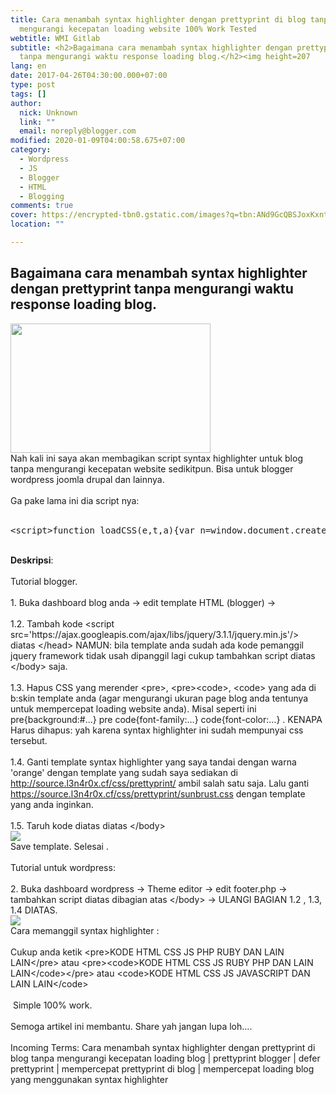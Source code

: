 ```yaml
---
title: Cara menambah syntax highlighter dengan prettyprint di blog tanpa
  mengurangi kecepatan loading website 100% Work Tested
webtitle: WMI Gitlab
subtitle: <h2>Bagaimana cara menambah syntax highlighter dengan prettyprint
  tanpa mengurangi waktu response loading blog.</h2><img height=207
lang: en
date: 2017-04-26T04:30:00.000+07:00
type: post
tags: []
author:
  nick: Unknown
  link: ""
  email: noreply@blogger.com
modified: 2020-01-09T04:00:58.675+07:00
category:
  - Wordpress
  - JS
  - Blogger
  - HTML
  - Blogging
comments: true
cover: https://encrypted-tbn0.gstatic.com/images?q=tbn:ANd9GcQBSJoxKxnt9n6oeRW1QcYweC0Y5-T_t-bexOhydafI1lnSIDQx
location: ""

---
```


<h2>Bagaimana cara menambah syntax highlighter dengan prettyprint tanpa mengurangi waktu response loading blog.</h2><img height="207" src="https://encrypted-tbn0.gstatic.com/images?q=tbn:ANd9GcQBSJoxKxnt9n6oeRW1QcYweC0Y5-T_t-bexOhydafI1lnSIDQx" width="320"><br>Nah kali ini saya akan membagikan script syntax highlighter untuk blog tanpa mengurangi kecepatan website sedikitpun. Bisa untuk blogger wordpress joomla drupal dan lainnya.<br><br>Ga pake lama ini dia script nya:<br><br><pre class="lang-html">&lt;script&gt;function loadCSS(e,t,a){var n=window.document.createElement("link"),o=t||window.document.getElementsByTagName("script")[0];n.rel="stylesheet",n.href=e,n.media="only x",o.parentNode.insertBefore(n,o),setTimeout(function(){n.media=a||"all"})}function loadPrettyPrint(e){var t=document.createElement("script");t.src="https://cdn.statically.io/gh/google/code-prettify/master/loader/run_prettify.js";var a=document.getElementsByTagName("head")[0],n=!1;t.onload=t.onreadystatechange=function(){n||this.readyState&amp;&amp;"loaded"!=this.readyState&amp;&amp;"complete"!=this.readyState||(n=!0,"function"==typeof e&amp;&amp;e(),t.onload=t.onreadystatechange=null)},a.appendChild(t)}loadPrettyPrint(function(){loadCSS("https://cdn.statically.io/gh/google/code-prettify/f1c3473a/styles/sunburst.css");var e=document.querySelectorAll("pre");if(e.length)for(var t=0;t&lt;e.length;t++)e[t].classList.toggle("prettyprint")});&lt;/script&gt;</pre><br><b>Deskripsi</b>:<br><br>Tutorial blogger.<br><br>1. Buka dashboard blog anda -&gt; edit template HTML (blogger) -&gt;<br><br>1.2. Tambah kode &lt;script src='https://ajax.googleapis.com/ajax/libs/jquery/3.1.1/jquery.min.js'/&gt; diatas &lt;/head&gt; NAMUN: bila template anda sudah ada kode pemanggil jquery framework tidak usah dipanggil lagi cukup tambahkan script diatas &lt;/body&gt; saja.<br><br>1.3. Hapus CSS yang merender &lt;pre&gt;, &lt;pre&gt;&lt;code&gt;, &lt;code&gt; yang ada di b:skin template anda (agar mengurangi ukuran page blog anda tentunya untuk mempercepat loading website anda). Misal seperti ini pre{background:#…} pre code{font-family:…} code{font-color:…} . KENAPA Harus dihapus: yah karena syntax highlighter ini sudah mempunyai css tersebut.<br><br>1.4. Ganti template syntax highlighter yang saya tandai dengan warna 'orange' dengan template yang sudah saya sediakan di <a href="http://source.l3n4r0x.cf/css/prettyprint/" rel="noopener noreferer nofollow">http://source.l3n4r0x.cf/css/prettyprint/</a> ambil salah satu saja. Lalu ganti <a href="https://source.l3n4r0x.cf/css/prettyprint/sunbrust.css" rel="noopener noreferer nofollow">https://source.l3n4r0x.cf/css/prettyprint/sunbrust.css</a> dengan template yang anda inginkan.<br><br>1.5. Taruh kode diatas diatas &lt;/body&gt;<br><img src="https://encrypted-tbn0.gstatic.com/images?q=tbn:ANd9GcT-EBq5Eox1_Ax1QuEwHUvZZ7ZMFVQ3LfHrSaOB-dXD08TbL9JLarkQpXjY"><br>Save template. Selesai .<br><br>Tutorial untuk wordpress:<br><br>2. Buka dashboard wordpress -&gt; Theme editor -&gt; edit footer.php -&gt; tambahkan script diatas dibagian atas &lt;/body&gt; -&gt; ULANGI BAGIAN 1.2 , 1.3, 1.4 DIATAS.<br><img src="https://encrypted-tbn0.gstatic.com/images?q=tbn:ANd9GcT-EBq5Eox1_Ax1QuEwHUvZZ7ZMFVQ3LfHrSaOB-dXD08TbL9JLarkQpXjY"><br>Cara memanggil syntax highlighter :<br><br>Cukup anda ketik &lt;pre&gt;KODE HTML CSS JS PHP RUBY DAN LAIN LAIN&lt;/pre&gt; atau &lt;pre&gt;&lt;code&gt;KODE HTML CSS JS RUBY PHP DAN LAIN LAIN&lt;/code&gt;&lt;/pre&gt; atau &lt;code&gt;KODE HTML CSS JS JAVASCRIPT DAN LAIN LAIN&lt;/code&gt;<br><br>&nbsp;Simple 100% work.<br><br>Semoga artikel ini membantu. Share yah jangan lupa loh....<br><br>Incoming Terms:&nbsp;Cara menambah syntax highlighter dengan prettyprint di blog tanpa mengurangi kecepatan loading blog | prettyprint blogger | defer prettyprint | mempercepat prettyprint di blog | mempercepat loading blog yang menggunakan syntax highlighter